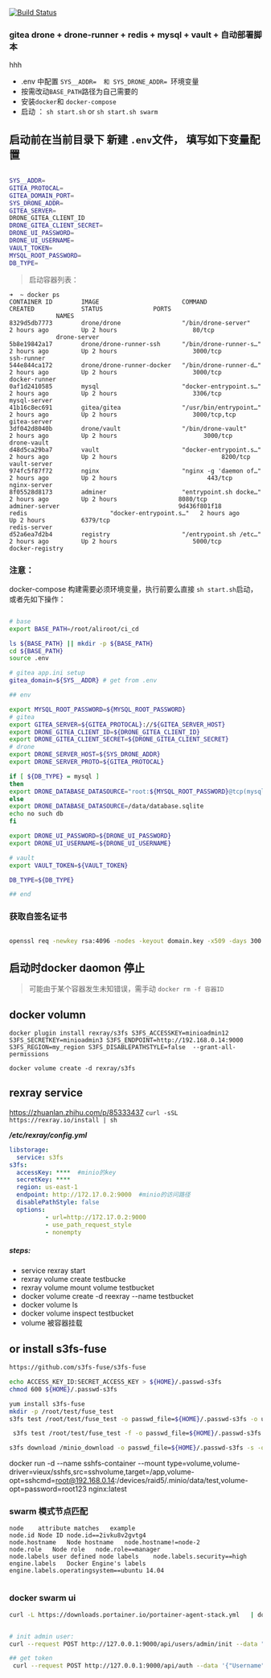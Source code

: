 [![Build Status](https://drone.jyao.xyz/api/badges/jyao/gitea_drone_vault_auto/status.svg)](https://drone.jyao.xyz/jyao/gitea_drone_vault_auto)

### gitea  drone + drone-runner + redis + mysql + vault + 自动部署脚本
hhh

* .env 中配置 `SYS__ADDR=  和 SYS_DRONE_ADDR= `环境变量
* 按需改动`BASE_PATH`路径为自己需要的
* 安装`docker`和 `docker-compose`
* 启动 ： `sh start.sh` or `sh start.sh swarm`

## 启动前在当前目录下 新建 `.env`文件， 填写如下变量配置
 ```bash

SYS__ADDR=
GITEA_PROTOCAL=
GITEA_DOMAIN_PORT=
SYS_DRONE_ADDR=
GITEA_SERVER=
DRONE_GITEA_CLIENT_ID
DRONE_GITEA_CLIENT_SECRET=
DRONE_UI_PASSWORD=
DRONE_UI_USERNAME=
VAULT_TOKEN=
MYSQL_ROOT_PASSWORD=
DB_TYPE=
 ```


> 启动容器列表：


```
➜  ~ docker ps
CONTAINER ID        IMAGE                       COMMAND                  CREATED             STATUS              PORTS
             NAMES
8329d5db7773        drone/drone                 "/bin/drone-server"      2 hours ago         Up 2 hours                     80/tcp
             drone-server
5b8e19842a17        drone/drone-runner-ssh      "/bin/drone-runner-s…"   2 hours ago         Up 2 hours                     3000/tcp                                     ssh-runner
544e844ca172        drone/drone-runner-docker   "/bin/drone-runner-d…"   2 hours ago         Up 2 hours                     3000/tcp                                     docker-runner
0af1d2410585        mysql                       "docker-entrypoint.s…"   2 hours ago         Up 2 hours                     3306/tcp                           mysql-server
41b16c8ec691        gitea/gitea                 "/usr/bin/entrypoint…"   2 hours ago         Up 2 hours                     3000/tcp,tcp   gitea-server
3df042d8040b        drone/vault                 "/bin/drone-vault"       2 hours ago         Up 2 hours                        3000/tcp                                                    drone-vault
d48d5ca29ba7        vault                       "docker-entrypoint.s…"   2 hours ago         Up 2 hours                             8200/tcp                                      vault-server
974fc5f87f72        nginx                       "nginx -g 'daemon of…"   2 hours ago         Up 2 hours                         443/tcp                    nginx-server
8f05528d8173        adminer                     "entrypoint.sh docke…"   2 hours ago         Up 2 hours                 8080/tcp                                     adminer-server                                 9d436f801f18        redis                       "docker-entrypoint.s…"   2 hours ago         Up 2 hours          6379/tcp                                                    redis-server
d52a6ea7d2b4        registry                    "/entrypoint.sh /etc…"   2 hours ago         Up 2 hours                     5000/tcp                        docker-registry      
```

### 注意：

docker-compose 构建需要必须环境变量，执行前要么直接 `sh start.sh`启动，或者先如下操作：

```bash

# base
export BASE_PATH=/root/aliroot/ci_cd

ls ${BASE_PATH} || mkdir -p ${BASE_PATH}
cd ${BASE_PATH}
source .env

# gitea app.ini setup
gitea_domain=${SYS__ADDR} # get from .env

## env

export MYSQL_ROOT_PASSWORD=${MYSQL_ROOT_PASSWORD}
# gitea 
export GITEA_SERVER=${GITEA_PROTOCAL}://${GITEA_SERVER_HOST}
export DRONE_GITEA_CLIENT_ID=${DRONE_GITEA_CLIENT_ID}
export DRONE_GITEA_CLIENT_SECRET=${DRONE_GITEA_CLIENT_SECRET}
# drone
export DRONE_SERVER_HOST=${SYS_DRONE_ADDR}
export DRONE_SERVER_PROTO=${GITEA_PROTOCAL}

if [ ${DB_TYPE} = mysql ]
then
export DRONE_DATABASE_DATASOURCE="root:${MYSQL_ROOT_PASSWORD}@tcp(mysql-server:3306)/drone?parseTime=true"
else 
export DRONE_DATABASE_DATASOURCE=/data/database.sqlite
echo no such db
fi

export DRONE_UI_PASSWORD=${DRONE_UI_PASSWORD}
export DRONE_UI_USERNAME=${DRONE_UI_USERNAME}

# vault
export VAULT_TOKEN=${VAULT_TOKEN}

DB_TYPE=${DB_TYPE}

## end
```


### 获取自签名证书
 ```bash
 
 openssl req -newkey rsa:4096 -nodes -keyout domain.key -x509 -days 300 -out domain.crt

 ```

 ## 启动时docker daomon 停止

 > 可能由于某个容器发生未知错误，需手动 `docker rm -f 容器ID`


## docker volumn

```
docker plugin install rexray/s3fs S3FS_ACCESSKEY=minioadmin12 S3FS_SECRETKEY=minioadmin3 S3FS_ENDPOINT=http://192.168.0.14:9000 S3FS_REGION=my_region S3FS_DISABLEPATHSTYLE=false  --grant-all-permissions

docker volume create -d rexray/s3fs 

```


## rexray service
https://zhuanlan.zhihu.com/p/85333437
`curl -sSL https://rexray.io/install | sh`

***/etc/rexray/config.yml***

```yml
libstorage:
  service: s3fs
s3fs:
  accessKey: ****  #minio的key
  secretKey: ****
  region: us-east-1
  endpoint: http://172.17.0.2:9000  #minio的访问路径
  disablePathStyle: false
  options:
          - url=http://172.17.0.2:9000
          - use_path_request_style
          - nonempty
```

##### steps:
* service rexray start
* rexray volume create testbucke
* rexray volume mount volume testbucket
* docker volume create -d reexray --name testbucket
* docker volume ls 
* docker volume inspect testbucket
* volume 被容器挂载

## or install s3fs-fuse
```sh
https://github.com/s3fs-fuse/s3fs-fuse

echo ACCESS_KEY_ID:SECRET_ACCESS_KEY > ${HOME}/.passwd-s3fs
chmod 600 ${HOME}/.passwd-s3fs

yum install s3fs-fuse
mkdir -p /root/test/fuse_test
s3fs test /root/test/fuse_test -o passwd_file=${HOME}/.passwd-s3fs -o url=http://10.111.0.90:9000/

 s3fs test /root/test/fuse_test -f -o passwd_file=${HOME}/.passwd-s3fs -s -o nomultipart -o sigv2 -o curldbg -o url=http://10.111.0.90:9000 -o use_path_request_style 

s3fs download /minio_download -o passwd_file=${HOME}/.passwd-s3fs -s -o nomultipart -o sigv2 -o url=http://10.111.0.90:9000 -o use_path_request_style

```


 docker run -d  --name sshfs-container --mount type=volume,volume-driver=vieux/sshfs,src=sshvolume,target=/app,volume-opt=sshcmd=root@192.168.0.14:/devices/raid5/.minio/data/test,volume-opt=password=root123 nginx:latest


 ### swarm 模式节点匹配

 ```
node	attribute matches	example
node.id	Node ID	node.id==2ivku8v2gvtg4
node.hostname	Node hostname	node.hostname!=node-2
node.role	Node role	node.role==manager
node.labels	user defined node labels	node.labels.security==high
engine.labels	Docker Engine's labels	engine.labels.operatingsystem==ubuntu 14.04


```


### docker swarm ui 
```bash
curl -L https://downloads.portainer.io/portainer-agent-stack.yml   | docker stack deploy -c - --prune --with-registry-auth portainer


# init admin user: 
curl --request POST http://127.0.0.1:9000/api/users/admin/init --data "{\"Username\":\"admin\",\"Password\":\"admin@admin\"}"

## get token
 curl --request POST http://127.0.0.1:9000/api/auth --data '{"Username":"admin","Password":"admin@admin"}'
```

